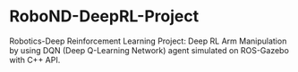 # RoboND-DeepRL-Project
Robotics-Deep Reinforcement Learning Project: Deep RL Arm Manipulation by using DQN (Deep Q-Learning Network) agent simulated on ROS-Gazebo with C++ API.
